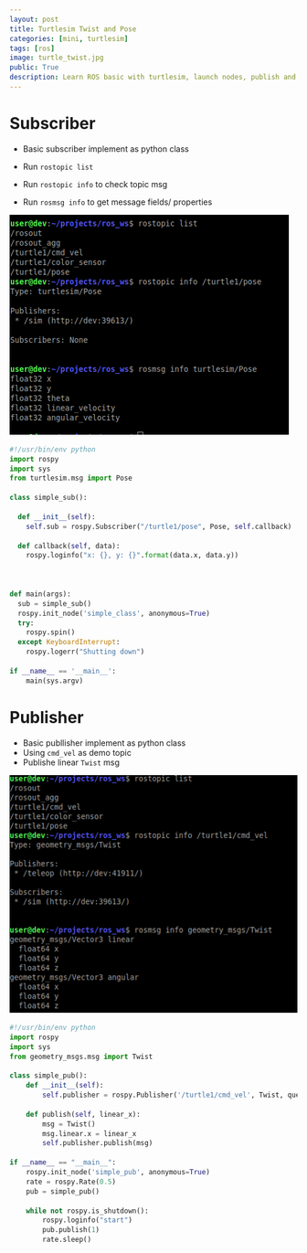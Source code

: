 ```yaml
---
layout: post
title: Turtlesim Twist and Pose
categories: [mini, turtlesim]
tags: [ros]
image: turtle_twist.jpg
public: True
description: Learn ROS basic with turtlesim, launch nodes, publish and subscribers using Twist and Pose messages
---
```



# Subscriber
- Basic subscriber implement as python class

- Run `rostopic list` 
- Run `rostopic info` to check topic msg
- Run `rosmsg info` to get message fields/ properties

![](/images/2019-12-04-08-50-36.png)

```python
#!/usr/bin/env python
import rospy
import sys
from turtlesim.msg import Pose

class simple_sub():

  def __init__(self):
    self.sub = rospy.Subscriber("/turtle1/pose", Pose, self.callback)

  def callback(self, data):
    rospy.loginfo("x: {}, y: {}".format(data.x, data.y))



def main(args):
  sub = simple_sub()
  rospy.init_node('simple_class', anonymous=True)
  try:
    rospy.spin()
  except KeyboardInterrupt:
    rospy.logerr("Shutting down")

if __name__ == '__main__':
    main(sys.argv)
```

# Publisher
- Basic publlisher implement as python class
- Using `cmd_vel` as demo topic
- Publishe linear `Twist` msg

![](/images/2019-12-04-09-23-13.png)

```python
#!/usr/bin/env python
import rospy
import sys
from geometry_msgs.msg import Twist

class simple_pub():
    def __init__(self):
        self.publisher = rospy.Publisher('/turtle1/cmd_vel', Twist, queue_size=1)

    def publish(self, linear_x):
        msg = Twist()
        msg.linear.x = linear_x
        self.publisher.publish(msg)

if __name__ == "__main__":
    rospy.init_node('simple_pub', anonymous=True)
    rate = rospy.Rate(0.5)
    pub = simple_pub()
    
    while not rospy.is_shutdown():
        rospy.loginfo("start")
        pub.publish(1)
        rate.sleep()
```
